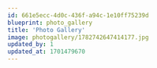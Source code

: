 ```yaml
---
id: 661e5ecc-4d0c-436f-a94c-1e10ff75239d
blueprint: photo_gallery
title: 'Photo Gallery'
image: photogallery/1782742647414177.jpg
updated_by: 1
updated_at: 1701479670
---
```

